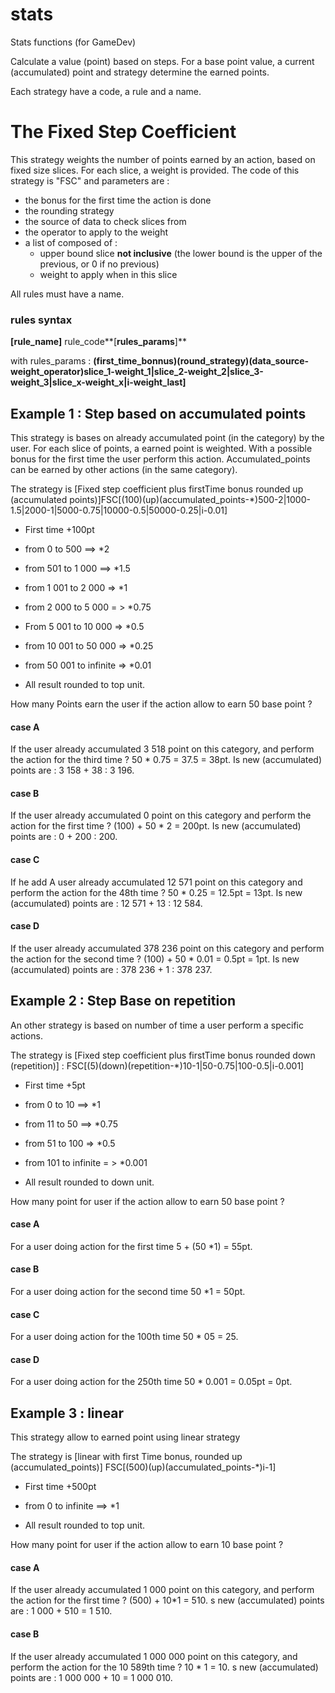# stats
Stats functions (for GameDev)


Calculate a value (point) based on steps.
For a base point value, a current (accumulated) point and strategy determine the earned points.

Each strategy have a code, a rule and a name.

# The Fixed Step Coefficient
This strategy weights the number of points earned by an action, based on fixed size slices. For each slice, a weight is provided.
The code of this strategy is "FSC" and parameters are : 
- the bonus for the first time the action is done
- the rounding strategy
- the source of data to check slices from
- the operator to apply to the weight
- a list of composed of : 
    - upper bound slice **not inclusive** (the lower bound is the upper of the previous, or 0 if no previous)
    - weight to apply when in this slice

All rules must have a name.

### rules syntax
**[**rule_name**]** rule_code**[**rules_params**]**

with rules_params : 
**(**first_time_bonnus**)****(**round_strategy**)****(**data_source-weight_operator**)**slice_1-weight_1**|**slice_2-weight_2**|**slice_3-weight_3**|**slice_x-weight_x**|**i-weight_last**]**


## Example 1 : Step based on accumulated points
This strategy is bases on already accumulated point (in the category) by the user. For each slice of points, a earned point is weighted. With a possible bonus for the first time the user perform this action.
Accumulated_points can be earned by other actions (in the same category).

The strategy is [Fixed step coefficient plus firstTime bonus rounded up (accumulated points)]FSC[(100)(up)(accumulated_points-*)500-2|1000-1.5|2000-1|5000-0.75|10000-0.5|50000-0.25|i-0.01]
- First time +100pt
- from 0 to 500 ==> *2
- from 501 to 1 000 ==> *1.5
- from 1 001 to 2 000 => *1
- from 2 000 to 5 000 = > *0.75
- From 5 001 to 10 000 => *0.5
- from 10 001 to 50 000 => *0.25
- from 50 001 to infinite => *0.01

- All result rounded to top unit.

How many Points earn the user if the  action allow to earn 50 base point ?

#### case A
If the user already accumulated 3 518 point on this category, and perform the action for the third time ?
50 * 0.75 = 37.5 = 38pt. Is new (accumulated) points are : 3 158 + 38 : 3 196.

#### case B
If the user already accumulated 0 point on this category and perform the action for the first time ?
(100) + 50 * 2 = 200pt. Is new (accumulated) points are : 0 + 200 : 200.

#### case C
If he add A user already accumulated 12 571 point on this category and perform the action for the 48th time ?
50 * 0.25 = 12.5pt = 13pt. Is new (accumulated) points are : 12 571 + 13 : 12 584.

#### case D
If the user already accumulated 378 236 point on this category and perform the action for the second time ?
(100) + 50 * 0.01 = 0.5pt = 1pt. Is new (accumulated) points are : 378 236 + 1 : 378 237.

## Example 2 : Step Base on repetition
An other strategy is based on number of time a user perform a specific actions.

The strategy is [Fixed step coefficient plus firstTime bonus rounded down (repetition)] : FSC[(5)(down)(repetition-*)10-1|50-0.75|100-0.5|i-0.001]

- First time +5pt
- from 0 to 10 ==> *1
- from 11 to 50 ==> *0.75
- from 51 to 100 => *0.5
- from 101 to infinite = > *0.001

- All result rounded to down unit.


How many point for user if the action allow to earn 50 base point ? 

#### case A
For a user doing action for the first time
5 + (50 *1) = 55pt.

#### case B
For a user doing action for the second time
50 *1 = 50pt.

#### case C
For a user doing action for the 100th time
50 * 05 = 25.

#### case D
For a user doing action for the 250th time
50 * 0.001 = 0.05pt = 0pt.


## Example 3 : linear 
This strategy allow to earned point using linear strategy
 
The strategy is [linear with first Time bonus, rounded up (accumulated_points)] FSC[(500)(up)(accumulated_points-*)i-1]
- First time +500pt
- from 0 to infinite ==> *1

- All result rounded to top unit.

How many point for user if the action allow to earn 10 base point ? 

#### case A
If the user already accumulated 1 000 point on this category, and perform the action for the first time ?
(500) + 10*1 = 510. s new (accumulated) points are : 1 000 + 510 = 1 510.

#### case B
If the user already accumulated 1 000 000 point on this category, and perform the action for the 10 589th time ?
10 * 1 = 10. s new (accumulated) points are : 1 000 000 + 10 = 1 000 010.

